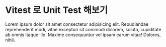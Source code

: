 # Vitest 로 Unit Test 해보기 
Lorem ipsum dolor sit amet consectetur adipisicing elit. Repudiandae reprehenderit modi, vitae excepturi sit commodi dolorem, soluta, cupiditate ab omnis itaque illo. Maxime consequuntur vel ipsam earum vitae! Dolores, nihil.